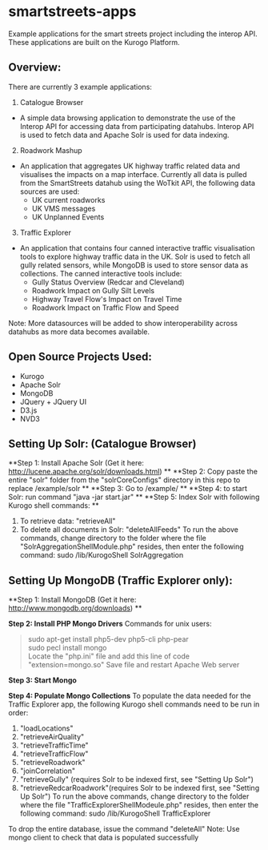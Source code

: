 smartstreets-apps
=================

Example applications for the smart streets project including the interop API. These applications are built on the Kurogo Platform. 

Overview:
---------
There are currently 3 example applications:
1. Catalogue Browser
- A simple data browsing application to demonstrate the use of the Interop API for accessing data from participating datahubs. Interop API is used to fetch data and Apache Solr is used for data indexing. 

2. Roadwork Mashup
- An application that aggregates UK highway traffic related data and visualises the impacts on a map interface. Currently all data is pulled from the SmartStreets datahub using the WoTkit API, the following data sources are used:
	* UK current roadworks
	* UK VMS messages
	* UK Unplanned Events

3. Traffic Explorer
- An application that contains four canned interactive traffic visualisation tools to explore highway traffic data in the UK. Solr is used to fetch all gully related sensors, while MongoDB is used to store sensor data as collections. The canned interactive tools include:
	* Gully Status Overview (Redcar and Cleveland)
	* Roadwork Impact on Gully Silt Levels
	* Highway Travel Flow's Impact on Travel Time
	* Roadwork Impact on Traffic Flow and Speed

Note: More datasources will be added to show interoperability across datahubs as more data becomes available. 

Open Source Projects Used:
--------------------------
* Kurogo
* Apache Solr
* MongoDB
* JQuery + JQuery UI
* D3.js
* NVD3

Setting Up Solr: (Catalogue Browser)
------------------------------------
**Step 1: Install Apache Solr (Get it here: http://lucene.apache.org/solr/downloads.html) **
**Step 2: Copy paste the entire "solr" folder from the "solrCoreConfigs" directory in this repo to replace <Solr Directory>/example/solr **
**Step 3: Go to <Solr Directory>/example/ **
**Step 4: to start Solr: run command "java -jar start.jar" **
**Step 5: Index Solr with following Kurogo shell commands: **
1. To retrieve data: "retrieveAll"
2. To delete all documents in Solr: "deleteAllFeeds"
To run the above commands, change directory to the folder where the file "SolrAggregationShellModule.php" resides, then enter the following command:
sudo <Kurogo Main Directory>/lib/KurogoShell SolrAggregation <Shell Command Name>


Setting Up MongoDB (Traffic Explorer only):
-------------------------------------------
**Step 1: Install MongoDB (Get it here: http://www.mongodb.org/downloads) **

**Step 2: Install PHP Mongo Drivers**
Commands for unix users:
> sudo apt-get install php5-dev php5-cli php-pear  
> sudo pecl install mongo  
> Locate the "php.ini" file and add this line of code "extension=mongo.so"
> Save file and restart Apache Web server

**Step 3: Start Mongo**

**Step 4: Populate Mongo Collections**
To populate the data needed for the Traffic Explorer app, the following Kurogo shell commands need to be run in order:
1. "loadLocations"
2. "retrieveAirQuality"
3. "retrieveTrafficTime"
4. "retrieveTrafficFlow"
5. "retrieveRoadwork"
6. "joinCorrelation"
7. "retrieveGully" (requires Solr to be indexed first, see "Setting Up Solr")
8. "retrieveRedcarRoadwork"(requires Solr to be indexed first, see "Setting Up Solr")
To run the above commands, change directory to the folder where the file "TrafficExplorerShellModeule.php" resides, then enter the following command:
sudo <Kurogo Main Directory>/lib/KurogoShell TrafficExplorer <Shell Command Name>

To drop the entire database, issue the command "deleteAll"
Note: Use mongo client to check that data is populated successfully



